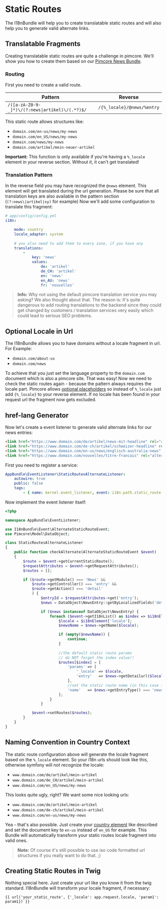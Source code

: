 # Static Routes
The I18nBundle will help you to create translatable static routes and will also help you to generate valid alternate links.

## Translatable Fragments
Creating translatable static routes are quite a challenge in pimcore. 
We'll show you how to create them based on our [Pimcore News Bundle](https://github.com/dachcom-digital/pimcore-news).

### Routing
First you need to create a valid route. 

| Pattern | Reverse |
|---------|-------------|
| `/([a-zA-Z0-9-_]*)\/(?:news\|artikel)\/(.*?)$/` | `/{%_locale}/@news/%entry` |

This static route allows structures like:

- `domain.com/en-us/news/my-news`
- `domain.com/en_US/news/my-news`
- `domain.com/news/my-news`
- `domain.com/artikel/mein-neuer-artikel`

**Important:** This function is only available if you're having a `%_locale` element in your reverse section. Without it, it can't get translated!

### Translation Pattern
In the reverse field you may have recognized the `@news` element. This element will get translated during the url generation.
Please be sure that all translation keys are also available in the pattern section (`(?:news\|artikel|xy)` for example)
Now we'll add some configuration to translate this fragment:

```yaml
# app/config/config.yml
i18n:

    mode: country
    locale_adapter: system
    
    # you also need to add them to every zone, if you have any
    translations:
        -
            key: 'news'
            values:
                de: 'artikel'
                de_CH: 'artikel'
                en: 'news'
                en_AU: 'news'
                fr: 'nouvelles'
```

> **Info:** Why not using the default pimcore translation service you may asking? We also thought about that. 
> The reason is: It's quite dangerous to add routing translations to the backend since they could get changed by customers / translation services very easily which could lead to serious SEO problems.

## Optional Locale in Url
The I18nBundle allows you to have domains without a locale fragment in url. For Example:
- `domain.com/about-us`
- `domain.com/news`

To achieve that you just set the language property to the `domain.com` document which is also a pimcore site.
That was easy! Now we need to check the static routes again - because the pattern always requires the locale part.
Pimcore allows [optional placeholders](https://pimcore.com/docs/5.0.x/MVC/Routing_and_URLs/Custom_Routes.html#page_Building_URLs_based_on_Custom_Routes) so instead of `%_locale` just add `{%_locale}` to your reverse element.
If no locale has been found in your request url the fragment now gets excluded.

## href-lang Generator
Now let's create a event listener to generate valid alternate links for our news entries:

```html
<link href="https://www.domain.com/de/artikel/news-mit-headline" rel="alternate" hreflang="de" />
<link href="https://www.domain.com/de-ch/artikel/schweizer-headline" rel="alternate" hreflang="de-ch" />
<link href="https://www.domain.com/en-us/news/englisch-australia-news" rel="alternate" hreflang="en-au" />
<link href="https://www.domain.com/nouvelles/titre-francais" rel="alternate" hreflang="fr" />
```

First you need to register a service:
```yaml
AppBundle\EventListener\StaticRoutesAlternateListener:
    autowire: true
    public: false
    tags:
        - { name: kernel.event_listener, event: i18n.path.static_route.alternate, method: checkAlternate }
```

Now implement the event listener itself:
```php
<?php

namespace AppBundle\EventListener;

use I18nBundle\Event\AlternateStaticRouteEvent;
use Pimcore\Model\DataObject;

class StaticRoutesAlternateListener
{
    public function checkAlternate(AlternateStaticRouteEvent $event)
    {
        $route = $event->getCurrentStaticRoute();
        $requestAttributes = $event->getRequestAttributes();
        $routes = [];

        if ($route->getModule() === 'News' &&
            $route->getController() === 'entry' &&
            $route->getAction() === 'detail'
            ) {
                $entryId = $requestAttributes->get('entry');
                $news = DataObject\NewsEntry::getByLocalizedfields('detailUrl', $entryId, $requestAttributes->get('_locale'), ['limit' => 1]);

                if ($news instanceof DataObject\NewsEntry) {
                    foreach ($event->getI18nList() as $index => $i18nElement) {
                        $locale = $i18nElement['locale'];
                        $newsName = $news->getName($locale);

                        if (empty($newsName)) {
                            continue;
                        }
                        
                        //the default static route params
                        // do NOT forget the index value!!
                        $routes[$index] = [
                            'params' => [
                                '_locale' => $locale,
                                'entry'   => $news->getDetailurl($locale),
                            ],
                            //set the static route name (in this case it depends on the entry type.
                            'name'   => $news->getEntryType() === 'news' ? 'news_detail' : 'blog_detail'
                        ];
                    }
                }

            $event->setRoutes($routes);
        }
    }
}
```

## Naming Convention in Country Context
The static route configuration above will generate the locale fragment based on the `%_locale` element. 
So your i18n urls should look like this, otherwise symfony will not recognize the locale:
- `www.domain.com/de/artikel/mein-artikel`
- `www.domain.com/de_CH/artikel/mein-artikel`
- `www.domain.com/en_US/news/my-news`

This looks quite ugly, right? We want some nice looking urls:
- `www.domain.com/de/artikel/mein-artikel`
- `www.domain.com/de-ch/artikel/mein-artikel`
- `www.domain.com/en-us/news/my-news`

Yea - that's also possible. Just create your [country element](27_Countries.md) like described and set the document key to `en-us` instead of `en_US` for example.
This Bundle will automatically transform your static routes locale fragment into valid ones.

> **Note:** Of course it's still possible to use iso code formatted url structures if you really want to do that. ;)

## Creating Static Routes in Twig 
Nothing special here. Just create your url like you know it from the twig standard.
I18nBundle will transform your locale fragment, if necessary:

```twig
{{ url('your_static_route', {'_locale': app.request.locale, 'param1': param1}) }}
```